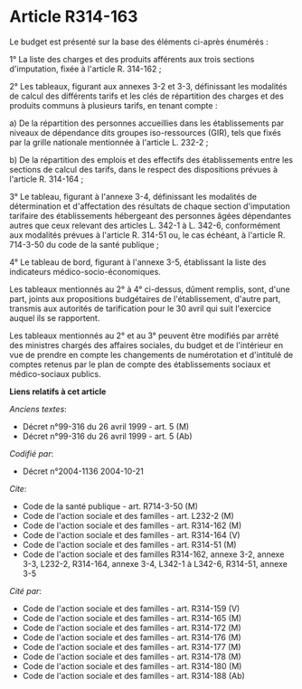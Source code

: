 # Article R314-163

Le budget est présenté sur la base des éléments ci-après énumérés :

1° La liste des charges et des produits afférents aux trois sections d'imputation, fixée à l'article R. 314-162 ;

2° Les tableaux, figurant aux annexes 3-2 et 3-3, définissant les modalités de calcul des différents tarifs et les clés de
répartition des charges et des produits communs à plusieurs tarifs, en tenant compte :

a) De la répartition des personnes accueillies dans les établissements par niveaux de dépendance dits groupes iso-ressources
(GIR), tels que fixés par la grille nationale mentionnée à l'article L. 232-2 ;

b) De la répartition des emplois et des effectifs des établissements entre les sections de calcul des tarifs, dans le respect
des dispositions prévues à l'article R. 314-164 ;

3° Le tableau, figurant à l'annexe 3-4, définissant les modalités de détermination et d'affectation des résultats de chaque
section d'imputation tarifaire des établissements hébergeant des personnes âgées dépendantes autres que ceux relevant des
articles L. 342-1 à L. 342-6, conformément aux modalités prévues à l'article R. 314-51 ou, le cas échéant, à l'article R.
714-3-50 du code de la santé publique ;

4° Le tableau de bord, figurant à l'annexe 3-5, établissant la liste des indicateurs médico-socio-économiques.

Les tableaux mentionnés au 2° à 4° ci-dessus, dûment remplis, sont, d'une part, joints aux propositions budgétaires de
l'établissement, d'autre part, transmis aux autorités de tarification pour le 30 avril qui suit l'exercice auquel ils se
rapportent.

Les tableaux mentionnés au 2° et au 3° peuvent être modifiés par arrêté des ministres chargés des affaires sociales, du
budget et de l'intérieur en vue de prendre en compte les changements de numérotation et d'intitulé de comptes retenus par le
plan de compte des établissements sociaux et médico-sociaux publics.

**Liens relatifs à cet article**

_Anciens textes_:

  - Décret n°99-316 du 26 avril 1999 - art. 5 (M)
  - Décret n°99-316 du 26 avril 1999 - art. 5 (Ab)

_Codifié par_:

  - Décret n°2004-1136 2004-10-21

_Cite_:

  - Code de la santé publique - art. R714-3-50 (M)
  - Code de l'action sociale et des familles - art. L232-2 (M)
  - Code de l'action sociale et des familles - art. R314-162 (M)
  - Code de l'action sociale et des familles - art. R314-164 (V)
  - Code de l'action sociale et des familles - art. R314-51 (M)
  - Code de l'action sociale et des familles R314-162, annexe 3-2, annexe 3-3, L232-2, R314-164, annexe 3-4, L342-1 à L342-6, R314-51, annexe 3-5

_Cité par_:

  - Code de l'action sociale et des familles - art. R314-159 (V)
  - Code de l'action sociale et des familles - art. R314-165 (M)
  - Code de l'action sociale et des familles - art. R314-172 (M)
  - Code de l'action sociale et des familles - art. R314-176 (M)
  - Code de l'action sociale et des familles - art. R314-177 (M)
  - Code de l'action sociale et des familles - art. R314-178 (M)
  - Code de l'action sociale et des familles - art. R314-180 (M)
  - Code de l'action sociale et des familles - art. R314-188 (Ab)

